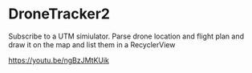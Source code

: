 # DroneTracker2

Subscribe to a UTM simiulator. Parse drone location and flight plan and draw it on the map and list them in a RecyclerView


https://youtu.be/ngBzJMtKUik
